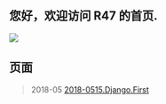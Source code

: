 ## 您好，欢迎访问 R47 的首页.

![](http://imgsrc.baidu.com/forum/pic/item/01069f5494eef01fb7bb118ae5fe9925bd317d5f.jpg)

## 页面
> 2018-05
[2018-0515.Django.First](https://github.com/Rsyncy/R47/blob/master/2018-0515-django.md)
